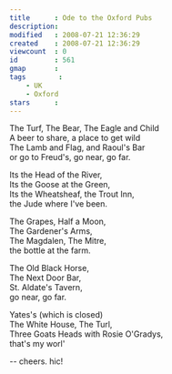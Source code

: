```yaml
---
title      : Ode to the Oxford Pubs
description: 
modified   : 2008-07-21 12:36:29
created    : 2008-07-21 12:36:29
viewcount  : 0
id         : 561
gmap       : 
tags        :
    - UK
    - Oxford
stars      : 
---
```


The Turf, The Bear, The Eagle and Child  
  A beer to share, a place to get wild  
The Lamb and Flag, and Raoul's Bar  
  or go to Freud's, go near, go far.  
  
Its the Head of the River,  
  Its the Goose at the Green,  
Its the Wheatsheaf, the Trout Inn,  
  the Jude where I've been.  
  
The Grapes, Half a Moon,  
  The Gardener's Arms,  
The Magdalen, The Mitre,  
  the bottle at the farm.  
  
The Old Black Horse,  
  The Next Door Bar,  
St. Aldate's Tavern,  
  go near, go far.  
  
Yates's (which is closed)  
  The White House, The Turl,  
Three Goats Heads with Rosie O'Gradys,  
  that's my worl'  
  
-- cheers. hic!

